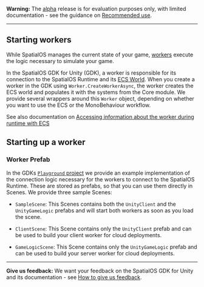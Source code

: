 
**Warning:** The [alpha](https://docs.improbable.io/reference/latest/shared/release-policy#maturity-stages) release is for evaluation purposes only, with limited documentation - see the guidance on [Recommended use](../../README.md#recommended-use).

-----


## Starting workers

While SpatialOS manages the current state of your game, [workers]([https://docs.improbable.io/reference/latest/shared/concepts/workers-load-balancing](https://docs.improbable.io/reference/latest/shared/concepts/workers-load-balancing)) execute the logic necessary to simulate your game.

In the SpatialOS GDK for Unity (GDK), a worker is responsible for its connection to the SpatialOS Runtime and its [ECS World]([https://github.com/Unity-Technologies/EntityComponentSystemSamples/blob/master/Documentation/content/ecs_in_detail.md#world](https://github.com/Unity-Technologies/EntityComponentSystemSamples/blob/master/Documentation/content/ecs_in_detail.md#world)). When you create a worker in the GDK using `Worker.CreateWorkerAsync`, the worker creates the ECS world and populates it with the systems from the Core module. We provide several wrappers around this `Worker` object, depending on whether you want to use the ECS or the MonoBehaviour workflow.

See also documentation on [Accessing information about the worker during runtime with ECS](link!!!!)

## Starting up a worker

### Worker Prefab

In the GDKs [`Playground` project](../../workers/unity/Assets/Playground) we provide an example implementation of the connection logic necessary for the workers to connect to the SpatialOS Runtime. These are stored as prefabs, so that you can use them directly in Scenes. We provide three sample Scenes:

* `SampleScene`: This Scenes contains both the `UnityClient` and the `UnityGameLogic` prefabs and will start both workers as soon as you load the scene.

* `ClientScene`: This Scene contains only the `UnityClient` prefab and can be used to build your client worker for cloud deployments. 

* `GameLogicScene`: This Scene contains only the `UnityGameLogic` prefab and can be used to build your server worker for cloud deployments.  

----

**Give us feedback:** We want your feedback on the SpatialOS GDK for Unity and its documentation  - see [How to give us feedback](../../README.md#give-us-feedback).


